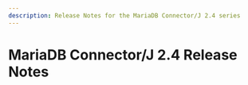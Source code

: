 ```yaml
---
description: Release Notes for the MariaDB Connector/J 2.4 series
---
```


# MariaDB Connector/J 2.4 Release Notes

